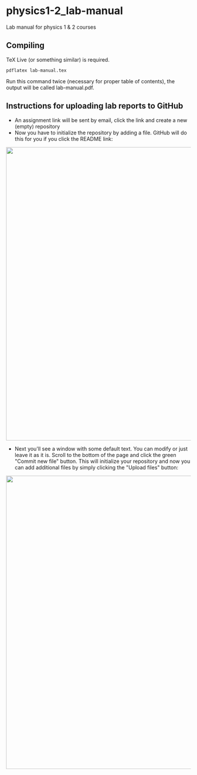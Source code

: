 # physics1-2_lab-manual
Lab manual for physics 1 &amp; 2 courses

## Compiling
TeX Live (or something similar) is required.
```
pdflatex lab-manual.tex
```
Run this command twice (necessary for proper table of contents), the output will be called lab-manual.pdf.

## Instructions for uploading lab reports to GitHub
* An assignment link will be sent by email, click the link and create a new (empty) repository
* Now you have to initialize the repository by adding a file. GitHub will do this for you if you click the README link:

<img src="https://github.com/naharrison/physics1-2_lab-manual/blob/master/figures/upload_instructions/figure1.png" width="800">

* Next you'll see a window with some default text. You can modify or just leave it as it is. Scroll to the bottom of the page and click the green "Commit new file" button. This will initialize your repository and now you can add additional files by simply clicking the "Upload files" button:

<img src="https://github.com/naharrison/physics1-2_lab-manual/blob/master/figures/upload_instructions/figure2.png" width="800">
